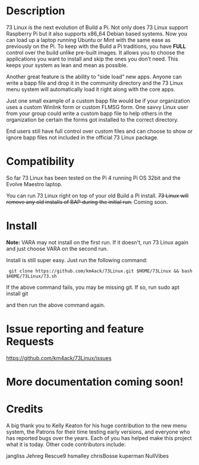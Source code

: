 # Description

73 Linux is the next evolution of Build a Pi. Not only does 73 Linux support Raspberry Pi
but it also supports x86_64 Debian based systems. Now you can load up a laptop running
Ubuntu or Mint with the same ease as previously on the Pi. To keep with the Build a Pi
traditions, you have **FULL** control over the build unlike pre-built images. It allows you to 
choose the applications you  want to install and skip the ones you don’t need. This keeps 
your system as lean and mean as possible. 

Another great feature is the ability to "side load" new apps. Anyone can write a bapp file
and drop it in the community directory and the 73 Linux menu system will automatically
load it right along with the core apps.

Just one small example of a custom bapp file would be if your organization uses a custom
Winlink form or custom FLMSG form. One savvy Linux user from your group could write a 
custom bapp file to help others in the organization be certain the forms got installed
to the correct directory.

End users still have full control over custom files and can choose to show or ignore
bapp files not included in the official 73 Linux package.

# Compatibility

So far 73 Linux has been tested on the Pi 4 running Pi OS 32bit and the Evolve Maestro
laptop. 

You can run 73 Linux right on top of your old Build a Pi install. ~~73 Linux will remove 
any old installs of BAP during the initial run.~~ Coming soon.

# Install

**Note:** VARA may not install on the first run. If it doesn't, run 73 Linux again and just choose VARA
on the second run. 

Install is still super easy. Just run the following command:

     git clone https://github.com/km4ack/73Linux.git $HOME/73Linux && bash $HOME/73Linux/73.sh

If the above command fails, you may be missing git. If so, run
     sudo apt install git

and then run the above command again.

# Issue reporting  and feature Requests

https://github.com/km4ack/73Linux/issues

# More documentation coming soon!

# Credits

A big thank you to Kelly Keaton for his huge contribution to the new menu system, the Patrons for their time testing early versions,
and everyone who has reported bugs over the years. Each of you has helped make this project what it is today. Other code contributors include:

jangliss
Jehreg
Rescue9
hsmalley
chrisBosse
kuperman
NullVibes

